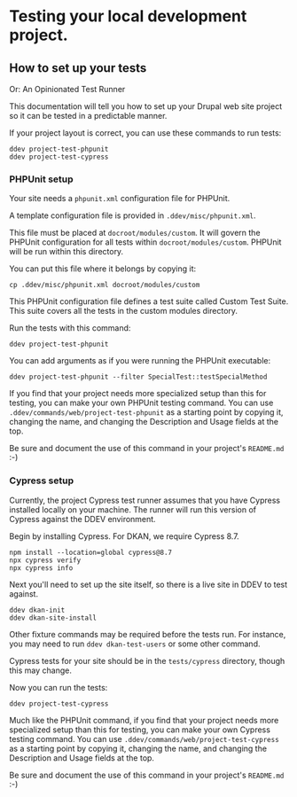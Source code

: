 # Testing your local development project.

## How to set up your tests

Or: An Opinionated Test Runner

This documentation will tell you how to set up your Drupal web site
project so it can be tested in a predictable manner.

If your project layout is correct, you can use these commands to run tests:

    ddev project-test-phpunit
    ddev project-test-cypress

### PHPUnit setup

Your site needs a `phpunit.xml` configuration file for PHPUnit.

A template configuration file is provided in `.ddev/misc/phpunit.xml`.

This file must be placed at `docroot/modules/custom`. It will govern
the PHPUnit configuration for all tests within `docroot/modules/custom`.
PHPUnit will be run within this directory.

You can put this file where it belongs by copying it:

    cp .ddev/misc/phpunit.xml docroot/modules/custom

This PHPUnit configuration file defines a test suite called Custom Test Suite.
This suite covers all the tests in the custom modules directory.

Run the tests with this command:

    ddev project-test-phpunit

You can add arguments as if you were running the PHPUnit executable:

    ddev project-test-phpunit --filter SpecialTest::testSpecialMethod

If you find that your project needs more specialized setup than this
for testing, you can make your own PHPUnit testing command. You can
use `.ddev/commands/web/project-test-phpunit` as a starting point by
copying it, changing the name, and changing the Description and Usage
fields at the top.

Be sure and document the use of this command in your project's `README.md` :-)


### Cypress setup

Currently, the project Cypress test runner assumes that you have Cypress
installed locally on your machine. The runner will run this version of
Cypress against the DDEV environment.

Begin by installing Cypress. For DKAN, we require Cypress 8.7.

    npm install --location=global cypress@8.7
    npx cypress verify
    npx cypress info

Next you'll need to set up the site itself, so there is a live site in
DDEV to test against.

    ddev dkan-init
    ddev dkan-site-install

Other fixture commands may be required before the tests run. For instance,
you may need to run `ddev dkan-test-users` or some other command.

Cypress tests for your site should be in the `tests/cypress` directory,
though this may change.

Now you can run the tests:

    ddev project-test-cypress

Much like the PHPUnit command, if you find that your project needs more
specialized setup than this for testing, you can make your own Cypress
testing command. You can use `.ddev/commands/web/project-test-cypress`
as a starting point by copying it, changing the name, and changing the
Description and Usage fields at the top.

Be sure and document the use of this command in your project's `README.md` :-)
